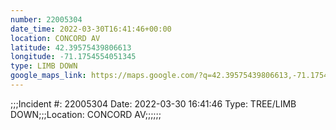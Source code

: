 ```yaml
---
number: 22005304
date_time: 2022-03-30T16:41:46+00:00
location: CONCORD AV
latitude: 42.39575439806613
longitude: -71.1754554051345
type: LIMB DOWN
google_maps_link: https://maps.google.com/?q=42.39575439806613,-71.1754554051345
---
```


;;;Incident #: 22005304  Date: 2022-03-30 16:41:46   Type: TREE/LIMB DOWN;;;Location: CONCORD AV;;;;;;
